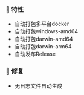### 🚀 特性

* 自动打包多平台docker
* 自动打包windows-amd64
* 自动打包darwin-amd64
* 自动打包darwin-arm64
* 自动发布Release

### 🐞 修复

* 无日志文件自动生成